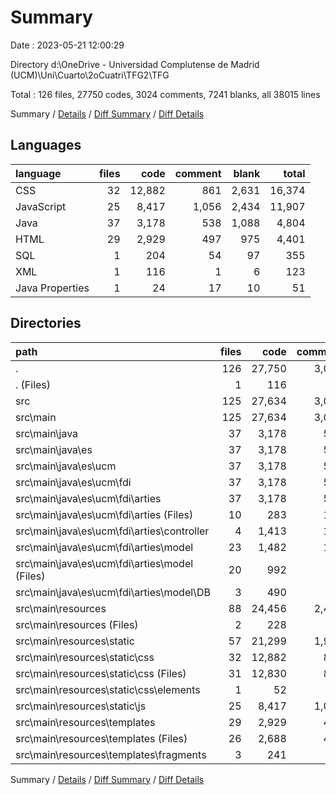 # Summary

Date : 2023-05-21 12:00:29

Directory d:\\OneDrive - Universidad Complutense de Madrid (UCM)\\Uni\\Cuarto\\2oCuatri\\TFG2\\TFG

Total : 126 files,  27750 codes, 3024 comments, 7241 blanks, all 38015 lines

Summary / [Details](details.md) / [Diff Summary](diff.md) / [Diff Details](diff-details.md)

## Languages
| language | files | code | comment | blank | total |
| :--- | ---: | ---: | ---: | ---: | ---: |
| CSS | 32 | 12,882 | 861 | 2,631 | 16,374 |
| JavaScript | 25 | 8,417 | 1,056 | 2,434 | 11,907 |
| Java | 37 | 3,178 | 538 | 1,088 | 4,804 |
| HTML | 29 | 2,929 | 497 | 975 | 4,401 |
| SQL | 1 | 204 | 54 | 97 | 355 |
| XML | 1 | 116 | 1 | 6 | 123 |
| Java Properties | 1 | 24 | 17 | 10 | 51 |

## Directories
| path | files | code | comment | blank | total |
| :--- | ---: | ---: | ---: | ---: | ---: |
| . | 126 | 27,750 | 3,024 | 7,241 | 38,015 |
| . (Files) | 1 | 116 | 1 | 6 | 123 |
| src | 125 | 27,634 | 3,023 | 7,235 | 37,892 |
| src\\main | 125 | 27,634 | 3,023 | 7,235 | 37,892 |
| src\\main\\java | 37 | 3,178 | 538 | 1,088 | 4,804 |
| src\\main\\java\\es | 37 | 3,178 | 538 | 1,088 | 4,804 |
| src\\main\\java\\es\\ucm | 37 | 3,178 | 538 | 1,088 | 4,804 |
| src\\main\\java\\es\\ucm\\fdi | 37 | 3,178 | 538 | 1,088 | 4,804 |
| src\\main\\java\\es\\ucm\\fdi\\arties | 37 | 3,178 | 538 | 1,088 | 4,804 |
| src\\main\\java\\es\\ucm\\fdi\\arties (Files) | 10 | 283 | 196 | 84 | 563 |
| src\\main\\java\\es\\ucm\\fdi\\arties\\controller | 4 | 1,413 | 179 | 500 | 2,092 |
| src\\main\\java\\es\\ucm\\fdi\\arties\\model | 23 | 1,482 | 163 | 504 | 2,149 |
| src\\main\\java\\es\\ucm\\fdi\\arties\\model (Files) | 20 | 992 | 73 | 303 | 1,368 |
| src\\main\\java\\es\\ucm\\fdi\\arties\\model\\DB | 3 | 490 | 90 | 201 | 781 |
| src\\main\\resources | 88 | 24,456 | 2,485 | 6,147 | 33,088 |
| src\\main\\resources (Files) | 2 | 228 | 71 | 107 | 406 |
| src\\main\\resources\\static | 57 | 21,299 | 1,917 | 5,065 | 28,281 |
| src\\main\\resources\\static\\css | 32 | 12,882 | 861 | 2,631 | 16,374 |
| src\\main\\resources\\static\\css (Files) | 31 | 12,830 | 857 | 2,629 | 16,316 |
| src\\main\\resources\\static\\css\\elements | 1 | 52 | 4 | 2 | 58 |
| src\\main\\resources\\static\\js | 25 | 8,417 | 1,056 | 2,434 | 11,907 |
| src\\main\\resources\\templates | 29 | 2,929 | 497 | 975 | 4,401 |
| src\\main\\resources\\templates (Files) | 26 | 2,688 | 476 | 916 | 4,080 |
| src\\main\\resources\\templates\\fragments | 3 | 241 | 21 | 59 | 321 |

Summary / [Details](details.md) / [Diff Summary](diff.md) / [Diff Details](diff-details.md)